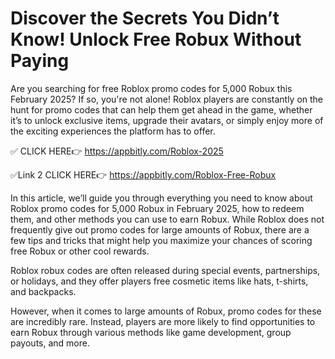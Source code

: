 # Discover the Secrets You Didn’t Know! Unlock Free Robux Without Paying

Are you searching for free Roblox promo codes for 5,000 Robux this February 2025? If so, you're not alone! Roblox players are constantly on the hunt for promo codes that can help them get ahead in the game, whether it’s to unlock exclusive items, upgrade their avatars, or simply enjoy more of the exciting experiences the platform has to offer.


✅ CLICK HERE👉 https://appbitly.com/Roblox-2025



✅Link 2 CLICK HERE👉 https://appbitly.com/Roblox-Free-Robux


In this article, we’ll guide you through everything you need to know about Roblox promo codes for 5,000 Robux in February 2025, how to redeem them, and other methods you can use to earn Robux. While Roblox does not frequently give out promo codes for large amounts of Robux, there are a few tips and tricks that might help you maximize your chances of scoring free Robux or other cool rewards.

Roblox robux codes are often released during special events, partnerships, or holidays, and they offer players free cosmetic items like hats, t-shirts, and backpacks.

However, when it comes to large amounts of Robux, promo codes for these are incredibly rare. Instead, players are more likely to find opportunities to earn Robux through various methods like game development, group payouts, and more.